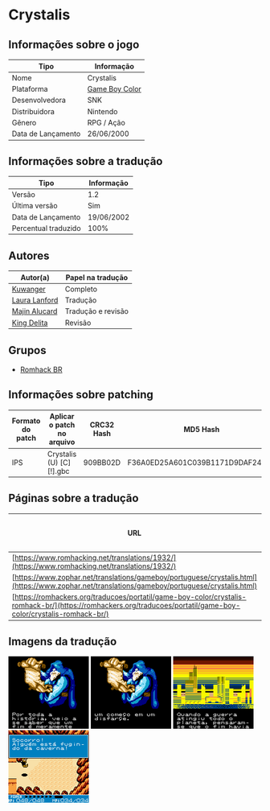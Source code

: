 # Crystalis

## Informações sobre o jogo

| Tipo | Informação |
| ----------- | ----------- |
| Nome | Crystalis |
| Plataforma | [Game Boy Color](../) |
| Desenvolvedora | SNK |
| Distribuidora | Nintendo |
| Gênero | RPG / Ação |
| Data de Lançamento | 26/06/2000 |

## Informações sobre a tradução

| Tipo | Informação |
| ----------- | ----------- |
| Versão | 1\.2 |
| Última versão | Sim |
| Data de Lançamento | 19/06/2002 |
| Percentual traduzido | 100% |

## Autores

| Autor(a) | Papel na tradução |
| ----------- | ----------- |
| [Kuwanger](../../../autores/kuwanger/) | Completo |
| [Laura Lanford](../../../autores/laura-lanford/) | Tradução |
| [Majin Alucard](../../../autores/majin-alucard/) | Tradução e revisão |
| [King Delita](../../../autores/king-delita/) | Revisão |

## Grupos

* [Romhack BR](../../../grupos/romhack-br/)

## Informações sobre patching

| Formato do patch | Aplicar o patch no arquivo | CRC32 Hash | MD5 Hash |
| ----------- | ----------- | ----------- | ----------- |
| IPS | Crystalis \(U\) \[C\]\[\!\]\.gbc | 909BB02D | F36A0ED25A601C039B1171D9DAF241D6 |

## Páginas sobre a tradução

| URL | Oficial (publicado pelos autores) | Possuí link de download |
| ----------- | ----------- | ----------- |
| [https://www.romhacking.net/translations/1932/](https://www.romhacking.net/translations/1932/) | Não | Sim |
| [https://www.zophar.net/translations/gameboy/portuguese/crystalis.html](https://www.zophar.net/translations/gameboy/portuguese/crystalis.html) | Não | Sim |
| [https://romhackers.org/traducoes/portatil/game-boy-color/crystalis-romhack-br/](https://romhackers.org/traducoes/portatil/game-boy-color/crystalis-romhack-br/) | Não | Não |

## Imagens da tradução

![Imagem de exemplo da tradução 1](1.png)
![Imagem de exemplo da tradução 2](2.png)
![Imagem de exemplo da tradução 3](3.png)
![Imagem de exemplo da tradução 4](4.png)